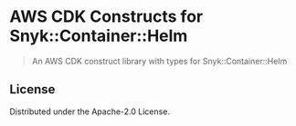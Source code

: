 # AWS CDK Constructs for Snyk::Container::Helm

> An AWS CDK construct library with types for Snyk::Container::Helm

## License

Distributed under the Apache-2.0 License.
